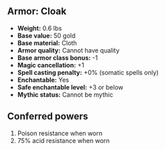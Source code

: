 ## Armor: Cloak
- **Weight:** 0.6 lbs
- **Base value:** 50 gold
- **Base material:** Cloth
- **Armor quality:** Cannot have quality
- **Base armor class bonus:** -1
- **Magic cancellation:** +1
- **Spell casting penalty:** +0% (somatic spells only)
- **Enchantable:** Yes
- **Safe enchantable level:** +3 or below
- **Mythic status:** Cannot be mythic
## Conferred powers
1. Poison resistance when worn
2. 75% acid resistance when worn
